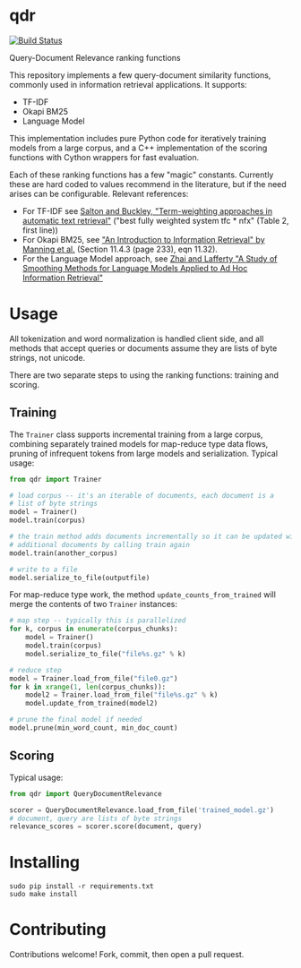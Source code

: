 qdr
===

[![Build Status](https://api.travis-ci.org/seomoz/qdr.png)](https://api.travis-ci.org/seomoz/qdr.png)

Query-Document Relevance ranking functions

This repository implements a few query-document similarity functions,
commonly used in information retrieval applications.  It supports:

* TF-IDF
* Okapi BM25
* Language Model

This implementation includes pure Python code for iteratively training
models from a large corpus, and a C++ implementation of the scoring
functions with Cython wrappers for fast evaluation.

Each of these ranking functions has a few "magic" constants.  Currently
these are hard coded to values recommend in the literature, but if the
need arises can be configurable.  Relevant references:

* For TF-IDF see [Salton and Buckley, "Term-weighting approaches in automatic text retrieval"](http://scholar.google.com/scholar?hl=en&as_sdt=0,48&q=salton+and+buckley+%22Term-weighting+approaches+in+automatic+text+retrieval%22+Information+Processing+%26+Management,+vol+24,+1988) ("best fully weighted system tfc * nfx" (Table 2, first line))
* For Okapi BM25, see ["An Introduction to Information Retrieval" by Manning et al.](http://nlp.stanford.edu/IR-book/) (Section 11.4.3 (page 233), eqn 11.32).
* For the Language Model approach, see [Zhai and Lafferty "A Study of Smoothing
Methods for Language Models Applied to Ad Hoc Information Retrieval"](http://scholar.google.com/scholar?q=Zhai+and+Lafferty+"A+Study+of+Smoothing+Methods+for+Language+Models+Applied+to+Ad+Hoc+Information+Retrieval")

Usage
=====

All tokenization and word normalization is handled client side, and all methods
that accept queries or documents assume they are lists of byte strings,
not unicode.

There are two separate steps to using the ranking functions: training
and scoring.

## Training

The `Trainer` class supports incremental training from a large corpus,
combining separately trained models for map-reduce type data flows,
pruning of infrequent tokens from large models and serialization.  Typical
usage:

```python
from qdr import Trainer

# load corpus -- it's an iterable of documents, each document is a
# list of byte strings
model = Trainer()
model.train(corpus)

# the train method adds documents incrementally so it can be updated with
# additional documents by calling train again
model.train(another_corpus)

# write to a file
model.serialize_to_file(outputfile)
```

For map-reduce type work, the method `update_counts_from_trained` will
merge the contents of two `Trainer` instances:

```python
# map step -- typically this is parallelized
for k, corpus in enumerate(corpus_chunks):
    model = Trainer()
    model.train(corpus)
    model.serialize_to_file("file%s.gz" % k)

# reduce step
model = Trainer.load_from_file("file0.gz")
for k in xrange(1, len(corpus_chunks)):
    model2 = Trainer.load_from_file("file%s.gz" % k)
    model.update_from_trained(model2)

# prune the final model if needed
model.prune(min_word_count, min_doc_count)
```

## Scoring

Typical usage:

```python
from qdr import QueryDocumentRelevance

scorer = QueryDocumentRelevance.load_from_file('trained_model.gz')
# document, query are lists of byte strings
relevance_scores = scorer.score(document, query)
```

# Installing

```
sudo pip install -r requirements.txt
sudo make install
```

# Contributing
Contributions welcome!  Fork, commit, then open a pull request.


